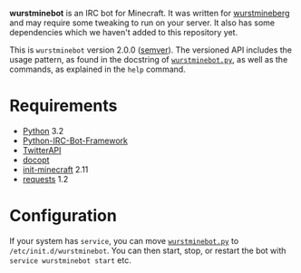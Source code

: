 **wurstminebot** is an IRC bot for Minecraft. It was written for [wurstmineberg](http://wurstmineberg.de/) and may require some tweaking to run on your server. It also has some dependencies which we haven't added to this repository yet.

This is `wurstminebot` version 2.0.0 ([semver](http://semver.org/)). The versioned API includes the usage pattern, as found in the docstring of [`wurstminebot.py`](wurstminebot.py), as well as the commands, as explained in the `help` command.

Requirements
============

*   [Python](http://python.org/) 3.2
*   [Python-IRC-Bot-Framework](https://github.com/fenhl/Python-IRC-Bot-Framework)
*   [TwitterAPI](https://github.com/geduldig/TwitterAPI)
*   [docopt](http://docopt.org/)
*   [init-minecraft](https://github.com/wurstmineberg/init-minecraft) 2.11
*   [requests](http://www.python-requests.org/) 1.2

Configuration
=============

If your system has `service`, you can move [`wurstminebot.py`](wurstminebot.py) to `/etc/init.d/wurstminebot`. You can then start, stop, or restart the bot with `service wurstminebot start` etc.
